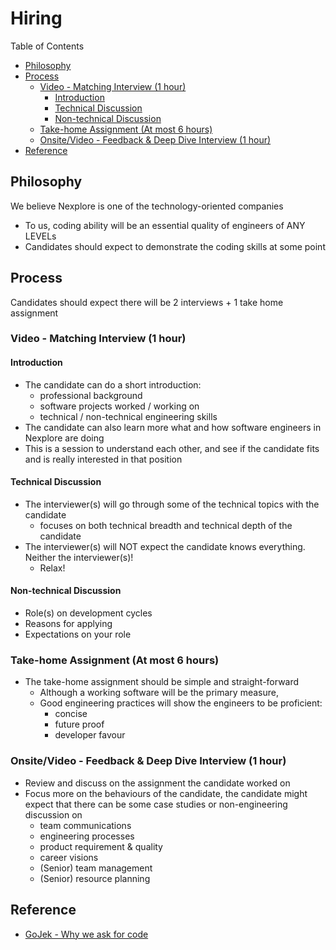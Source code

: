 # Hiring <!-- omit in toc -->

Table of Contents

- [Philosophy](#philosophy)
- [Process](#process)
  - [Video - Matching Interview (1 hour)](#video---matching-interview-1-hour)
    - [Introduction](#introduction)
    - [Technical Discussion](#technical-discussion)
    - [Non-technical Discussion](#non-technical-discussion)
  - [Take-home Assignment (At most 6 hours)](#take-home-assignment-at-most-6-hours)
  - [Onsite/Video - Feedback \& Deep Dive Interview (1 hour)](#onsitevideo---feedback--deep-dive-interview-1-hour)
- [Reference](#reference)

## Philosophy

We believe Nexplore is one of the technology-oriented companies
- To us, coding ability will be an essential quality of engineers of ANY LEVELs
- Candidates should expect to demonstrate the coding skills at some point

## Process

Candidates should expect there will be 2 interviews + 1 take home assignment

### Video - Matching Interview (1 hour)

#### Introduction

- The candidate can do a short introduction:
  - professional background
  - software projects worked / working on
  - technical / non-technical engineering skills
- The candidate can also learn more what and how software engineers in Nexplore are doing
- This is a session to understand each other, and see if the candidate fits and is really interested in that position

#### Technical Discussion

- The interviewer(s) will go through some of the technical topics with the candidate
  - focuses on both technical breadth and technical depth of the candidate
- The interviewer(s) will NOT expect the candidate knows everything. Neither the interviewer(s)!
  - Relax!

#### Non-technical Discussion

- Role(s) on development cycles
- Reasons for applying
- Expectations on your role

### Take-home Assignment (At most 6 hours)

- The take-home assignment should be simple and straight-forward
  - Although a working software will be the primary measure,
  - Good engineering practices will show the engineers to be proficient:
    - concise
    - future proof
    - developer favour

### Onsite/Video - Feedback & Deep Dive Interview (1 hour)

- Review and discuss on the assignment the candidate worked on
- Focus more on the behaviours of the candidate, the candidate might expect that there can be some case studies or non-engineering discussion on
  - team communications
  - engineering processes
  - product requirement & quality
  - career visions
  - (Senior) team management
  - (Senior) resource planning

## Reference

- [GoJek - Why we ask for code](https://www.gojek.io/blog/why-we-ask-for-code "https://www.gojek.io/blog/why-we-ask-for-code")
